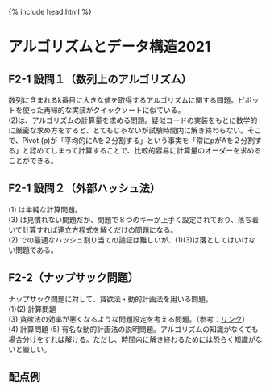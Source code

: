 {% include head.html %}

# アルゴリズムとデータ構造2021
## F2-1 設問１（数列上のアルゴリズム）
数列に含まれるk番目に大きな値を取得するアルゴリズムに関する問題。ピボットを使った再帰的な実装がクイックソートに似ている。  
(2)は、アルゴリズムの計算量を求める問題。疑似コードの実装をもとに数学的に厳密な求め方をすると、とてもじゃないが試験時間内に解き終わらない。そこで、Pivot (p)が「平均的にAを２分割する」という事実を「常にpがAを２分割する」と認めてしまって計算することで、比較的容易に計算量のオーダーを求めることができる。

## F2-1 設問２（外部ハッシュ法）
(1) は単純な計算問題。  
(3) は見慣れない問題だが、問題で８つのキーが上手く設定されており、落ち着いて計算すれば連立方程式を解くだけの問題になる。  
(2) での最適なハッシュ割り当ての論証は難しいが、(1)(3)は落としてはいけない問題である。

## F2-2（ナップサック問題）
ナップサック問題に対して、貪欲法・動的計画法を用いる問題。  
(1)(2) 計算問題  
(3) 貪欲法の効率が悪くなるような問題設定を考える問題。（参考：[リンク](https://www.jaist.ac.jp/~uehara/course/2014/i431/pdf/12approx.pdf)）  
(4) 計算問題
(5) 有名な動的計画法の説明問題。アルゴリズムの知識がなくても場合分けをすれば解ける。ただし、時間内に解き終わるためには恐らく知識がないと厳しい。

## 配点例